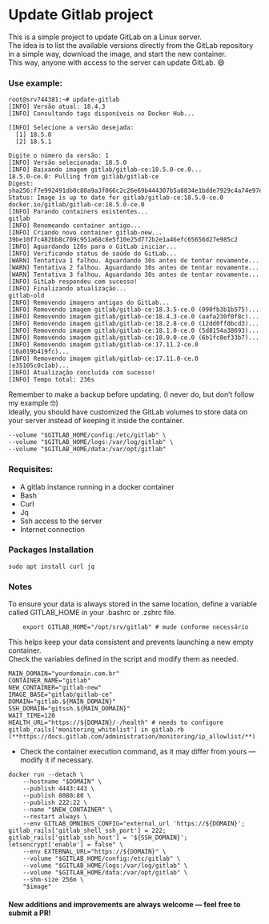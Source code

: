 # Update Gitlab project
This is a simple project to update GitLab on a Linux server.  
The idea is to list the available versions directly from the GitLab repository in a simple way, download the image, and start the new container.  
This way, anyone with access to the server can update GitLab. 😄  


### Use example:
```shell
root@srv744381:~# update-gitlab
[INFO] Versão atual: 18.4.3
[INFO] Consultando tags disponíveis no Docker Hub...

[INFO] Selecione a versão desejada:
  [1] 18.5.0
  [2] 18.5.1

Digite o número da versão: 1
[INFO] Versão selecionada: 18.5.0
[INFO] Baixando imagem gitlab/gitlab-ce:18.5.0-ce.0...
18.5.0-ce.0: Pulling from gitlab/gitlab-ce
Digest: sha256:f7e992491db0c80a9a3f066c2c26e69b444307b5a8834e1bdde7929c4a74e97e
Status: Image is up to date for gitlab/gitlab-ce:18.5.0-ce.0
docker.io/gitlab/gitlab-ce:18.5.0-ce.0
[INFO] Parando containers existentes...
gitlab
[INFO] Renomeando container antigo...
[INFO] Criando novo container gitlab-new...
39be10f7c482bb8c709c951a68c8e5f10e25d772b2e1a46efc65656d27e985c2
[INFO] Aguardando 120s para o GitLab iniciar...
[INFO] Verificando status de saúde do GitLab...
[WARN] Tentativa 1 falhou. Aguardando 30s antes de tentar novamente...
[WARN] Tentativa 2 falhou. Aguardando 30s antes de tentar novamente...
[WARN] Tentativa 3 falhou. Aguardando 30s antes de tentar novamente...
[INFO] GitLab respondeu com sucesso!
[INFO] Finalizando atualização...
gitlab-old
[INFO] Removendo imagens antigas do GitLab...
[INFO] Removendo imagem gitlab/gitlab-ce:18.3.5-ce.0 (090fb3b1b575)...
[INFO] Removendo imagem gitlab/gitlab-ce:18.4.3-ce.0 (aafa230f0f8c)...
[INFO] Removendo imagem gitlab/gitlab-ce:18.2.8-ce.0 (12dd0ff0bcd3)...
[INFO] Removendo imagem gitlab/gitlab-ce:18.1.0-ce.0 (5d8154a38693)...
[INFO] Removendo imagem gitlab/gitlab-ce:18.0.0-ce.0 (6b1fc8ef33b7)...
[INFO] Removendo imagem gitlab/gitlab-ce:17.11.2-ce.0 (10a019b419fc)...
[INFO] Removendo imagem gitlab/gitlab-ce:17.11.0-ce.0 (e35105c0c1ab)...
[INFO] Atualização concluída com sucesso!
[INFO] Tempo total: 236s
```

Remember to make a backup before updating. (I never do, but don’t follow my example 🤓)  
Ideally, you should have customized the GitLab volumes to store data on your server instead of keeping it inside the container.

```shell
--volume "$GITLAB_HOME/config:/etc/gitlab" \
--volume "$GITLAB_HOME/logs:/var/log/gitlab" \
--volume "$GITLAB_HOME/data:/var/opt/gitlab"
```

### Requisites:
- A gitlab instance running in a docker container
- Bash
- Curl
- Jq
- Ssh access to the server
- Internet connection

### Packages Installation
```shell
sudo apt install curl jq
```

### Notes
To ensure your data is always stored in the same location, define a variable called GITLAB_HOME in your .bashrc or .zshrc file.
```shell
    export GITLAB_HOME="/opt/srv/gitlab" # mude conforme necessário
```

This helps keep your data consistent and prevents launching a new empty container.  
Check the variables defined in the script and modify them as needed.  

```shell
MAIN_DOMAIN="yourdomain.com.br"
CONTAINER_NAME="gitlab"
NEW_CONTAINER="gitlab-new"
IMAGE_BASE="gitlab/gitlab-ce"
DOMAIN="gitlab.${MAIN_DOMAIN}"
SSH_DOMAIN="gitssh.${MAIN_DOMAIN}"
WAIT_TIME=120
HEALTH_URL="https://${DOMAIN}/-/health" # needs to configure gitlab_rails['monitoring_whitelist'] in gitlab.rb (**https://docs.gitlab.com/administration/monitoring/ip_allowlist/**)
```
- Check the container execution command, as it may differ from yours — modify it if necessary.

````shell
docker run --detach \
    --hostname "$DOMAIN" \
    --publish 4443:443 \
    --publish 8080:80 \
    --publish 222:22 \
    --name "$NEW_CONTAINER" \
    --restart always \
    --env GITLAB_OMNIBUS_CONFIG="external_url 'https://${DOMAIN}'; gitlab_rails['gitlab_shell_ssh_port'] = 222; gitlab_rails['gitlab_ssh_host'] = '${SSH_DOMAIN}'; letsencrypt['enable'] = false" \
    --env EXTERNAL_URL="https://${DOMAIN}" \
    --volume "$GITLAB_HOME/config:/etc/gitlab" \
    --volume "$GITLAB_HOME/logs:/var/log/gitlab" \
    --volume "$GITLAB_HOME/data:/var/opt/gitlab" \
    --shm-size 256m \
    "$image"
````

#### New additions and improvements are always welcome — feel free to submit a PR!